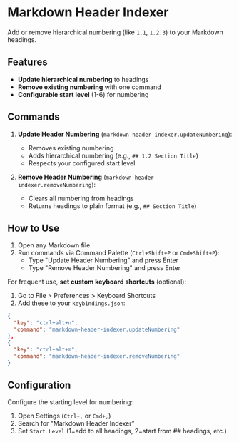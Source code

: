 # Markdown Header Indexer

Add or remove hierarchical numbering (like `1.1`, `1.2.3`) to your Markdown headings.

## Features

- **Update hierarchical numbering** to headings
- **Remove existing numbering** with one command
- **Configurable start level** (1-6) for numbering

## Commands

1. **Update Header Numbering** (`markdown-header-indexer.updateNumbering`):
   - Removes existing numbering
   - Adds hierarchical numbering (e.g., `## 1.2 Section Title`)
   - Respects your configured start level

2. **Remove Header Numbering** (`markdown-header-indexer.removeNumbering`):
   - Clears all numbering from headings
   - Returns headings to plain format (e.g., `## Section Title`)

## How to Use

1. Open any Markdown file
2. Run commands via Command Palette (`Ctrl+Shift+P` or `Cmd+Shift+P`):
   - Type "Update Header Numbering" and press Enter
   - Type "Remove Header Numbering" and press Enter

For frequent use, **set custom keyboard shortcuts** (optional):
1. Go to File > Preferences > Keyboard Shortcuts
2. Add these to your `keybindings.json`:
```json
{
  "key": "ctrl+alt+n", 
  "command": "markdown-header-indexer.updateNumbering"
},
{
  "key": "ctrl+alt+m",
  "command": "markdown-header-indexer.removeNumbering"
}
```

## Configuration

Configure the starting level for numbering:
1. Open Settings (`Ctrl+,` or `Cmd+,`)
2. Search for "Markdown Header Indexer"
3. Set `Start Level` (1=add to all headings, 2=start from ## headings, etc.)